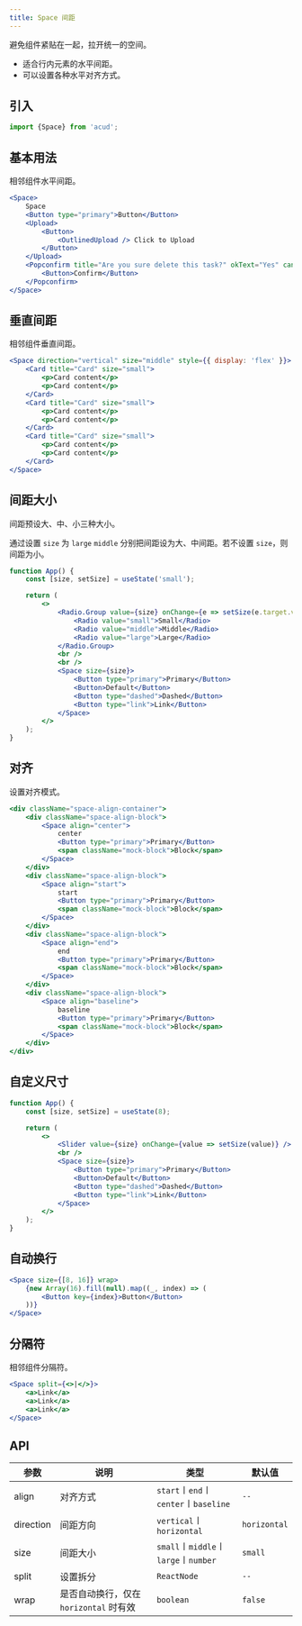 ```yaml
---
title: Space 间距
---
```



避免组件紧贴在一起，拉开统一的空间。

- 适合行内元素的水平间距。
- 可以设置各种水平对齐方式。

## 引入

```js
import {Space} from 'acud';
```

## 基本用法

相邻组件水平间距。

```jsx live fff
<Space>
    Space
    <Button type="primary">Button</Button>
    <Upload>
        <Button>
            <OutlinedUpload /> Click to Upload
        </Button>
    </Upload>
    <Popconfirm title="Are you sure delete this task?" okText="Yes" cancelText="No">
        <Button>Confirm</Button>
    </Popconfirm>
</Space>
```

## 垂直间距

相邻组件垂直间距。

```jsx live fff
<Space direction="vertical" size="middle" style={{ display: 'flex' }}>
    <Card title="Card" size="small">
        <p>Card content</p>
        <p>Card content</p>
    </Card>
    <Card title="Card" size="small">
        <p>Card content</p>
        <p>Card content</p>
    </Card>
    <Card title="Card" size="small">
        <p>Card content</p>
        <p>Card content</p>
    </Card>
</Space>
```

## 间距大小

间距预设大、中、小三种大小。

通过设置 `size` 为 `large` `middle` 分别把间距设为大、中间距。若不设置 `size`，则间距为小。

```jsx live fff
function App() {
    const [size, setSize] = useState('small');

    return (
        <>
            <Radio.Group value={size} onChange={e => setSize(e.target.value)}>
                <Radio value="small">Small</Radio>
                <Radio value="middle">Middle</Radio>
                <Radio value="large">Large</Radio>
            </Radio.Group>
            <br />
            <br />
            <Space size={size}>
                <Button type="primary">Primary</Button>
                <Button>Default</Button>
                <Button type="dashed">Dashed</Button>
                <Button type="link">Link</Button>
            </Space>
        </>
    );
}
```

## 对齐

设置对齐模式。

```jsx live fff
<div className="space-align-container">
    <div className="space-align-block">
        <Space align="center">
            center
            <Button type="primary">Primary</Button>
            <span className="mock-block">Block</span>
        </Space>
    </div>
    <div className="space-align-block">
        <Space align="start">
            start
            <Button type="primary">Primary</Button>
            <span className="mock-block">Block</span>
        </Space>
    </div>
    <div className="space-align-block">
        <Space align="end">
            end
            <Button type="primary">Primary</Button>
            <span className="mock-block">Block</span>
        </Space>
    </div>
    <div className="space-align-block">
        <Space align="baseline">
            baseline
            <Button type="primary">Primary</Button>
            <span className="mock-block">Block</span>
        </Space>
    </div>
</div>
```

## 自定义尺寸

```jsx live fff
function App() {
    const [size, setSize] = useState(8);

    return (
        <>
            <Slider value={size} onChange={value => setSize(value)} />
            <br />
            <Space size={size}>
                <Button type="primary">Primary</Button>
                <Button>Default</Button>
                <Button type="dashed">Dashed</Button>
                <Button type="link">Link</Button>
            </Space>
        </>
    );
}
```

## 自动换行

```jsx live fff
<Space size={[8, 16]} wrap>
    {new Array(16).fill(null).map((_, index) => (
        <Button key={index}>Button</Button>
    ))}
</Space>
```

## 分隔符

相邻组件分隔符。

```jsx live fff
<Space split={<>|</>}>
    <a>Link</a>
    <a>Link</a>
    <a>Link</a>
</Space>
```

## API

| 参数      | 说明                                   | 类型                                 | 默认值       |
| --------- | -------------------------------------- | ------------------------------------ | ------------ |
| align     | 对齐方式                               | `start`〡`end`〡`center`〡`baseline` | `--`         |
| direction | 间距方向                               | `vertical`〡`horizontal`             | `horizontal` |
| size      | 间距大小                               | `small`〡`middle`〡`large`〡`number` | `small`      |
| split     | 设置拆分                               | `ReactNode`                          | `--`         |
| wrap      | 是否自动换行，仅在 `horizontal` 时有效 | `boolean`                            | `false`      |
